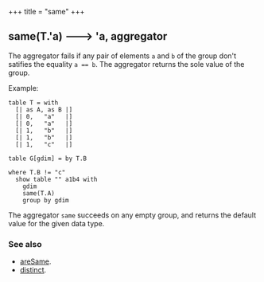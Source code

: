 +++
title = "same"
+++

## same(T.'a) 🡒 'a, aggregator

The aggregator fails if any pair of elements `a` and `b` of the group don't satifies the equality `a == b`. The aggregator returns the sole value of the group.

Example:

```envision
table T = with
  [| as A, as B |]
  [| 0,   "a"   |]
  [| 0,   "a"   |]
  [| 1,   "b"   |]
  [| 1,   "b"   |]
  [| 1,   "c"   |]

table G[gdim] = by T.B

where T.B != "c"
  show table "" a1b4 with
    gdim
    same(T.A)
    group by gdim
```

The aggregator `same` succeeds on any empty group, and returns the default value for the given data type.

### See also

* [areSame](../../abc/aresame/).
* [distinct](../../def/distinct/).
